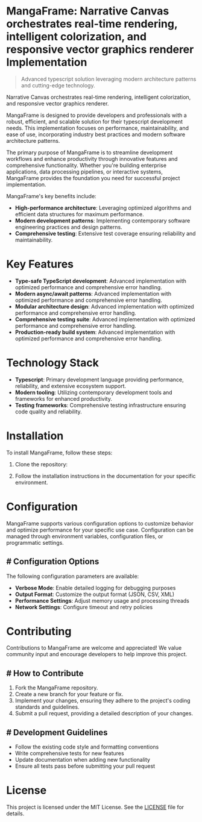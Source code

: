 <!-- fallback_MangaFrame_20250805184555_99346 -->

# MangaFrame: Narrative Canvas orchestrates real-time rendering, intelligent colorization, and responsive vector graphics renderer Implementation
> Advanced typescript solution leveraging modern architecture patterns and cutting-edge technology.

Narrative Canvas orchestrates real-time rendering, intelligent colorization, and responsive vector graphics renderer.

MangaFrame is designed to provide developers and professionals with a robust, efficient, and scalable solution for their typescript development needs. This implementation focuses on performance, maintainability, and ease of use, incorporating industry best practices and modern software architecture patterns.

The primary purpose of MangaFrame is to streamline development workflows and enhance productivity through innovative features and comprehensive functionality. Whether you're building enterprise applications, data processing pipelines, or interactive systems, MangaFrame provides the foundation you need for successful project implementation.

MangaFrame's key benefits include:

* **High-performance architecture**: Leveraging optimized algorithms and efficient data structures for maximum performance.
* **Modern development patterns**: Implementing contemporary software engineering practices and design patterns.
* **Comprehensive testing**: Extensive test coverage ensuring reliability and maintainability.

# Key Features

* **Type-safe TypeScript development**: Advanced implementation with optimized performance and comprehensive error handling.
* **Modern async/await patterns**: Advanced implementation with optimized performance and comprehensive error handling.
* **Modular architecture design**: Advanced implementation with optimized performance and comprehensive error handling.
* **Comprehensive testing suite**: Advanced implementation with optimized performance and comprehensive error handling.
* **Production-ready build system**: Advanced implementation with optimized performance and comprehensive error handling.

# Technology Stack

* **Typescript**: Primary development language providing performance, reliability, and extensive ecosystem support.
* **Modern tooling**: Utilizing contemporary development tools and frameworks for enhanced productivity.
* **Testing frameworks**: Comprehensive testing infrastructure ensuring code quality and reliability.

# Installation

To install MangaFrame, follow these steps:

1. Clone the repository:


2. Follow the installation instructions in the documentation for your specific environment.

# Configuration

MangaFrame supports various configuration options to customize behavior and optimize performance for your specific use case. Configuration can be managed through environment variables, configuration files, or programmatic settings.

## # Configuration Options

The following configuration parameters are available:

* **Verbose Mode**: Enable detailed logging for debugging purposes
* **Output Format**: Customize the output format (JSON, CSV, XML)
* **Performance Settings**: Adjust memory usage and processing threads
* **Network Settings**: Configure timeout and retry policies

# Contributing

Contributions to MangaFrame are welcome and appreciated! We value community input and encourage developers to help improve this project.

## # How to Contribute

1. Fork the MangaFrame repository.
2. Create a new branch for your feature or fix.
3. Implement your changes, ensuring they adhere to the project's coding standards and guidelines.
4. Submit a pull request, providing a detailed description of your changes.

## # Development Guidelines

* Follow the existing code style and formatting conventions
* Write comprehensive tests for new features
* Update documentation when adding new functionality
* Ensure all tests pass before submitting your pull request

# License

This project is licensed under the MIT License. See the [LICENSE](https://github.com/QOZU/MangaFrame/blob/main/LICENSE) file for details.
